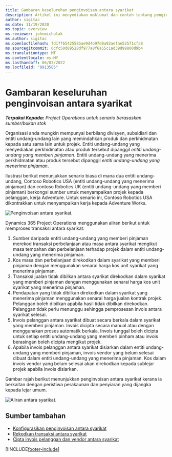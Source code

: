 ```yaml
---
title: Gambaran keseluruhan penginvoisan antara syarikat
description: Artikel ini menyediakan maklumat dan contoh tentang penginvoisan antara syarikat untuk projek.
author: sigitac
ms.date: 11/19/2020
ms.topic: overview
ms.reviewer: johnmichalak
ms.author: sigitac
ms.openlocfilehash: fd17f6542558bae9d4b97d0a92aefae52571cfa8
ms.sourcegitcommit: 6cfc50d89528df977a8f6a55c1ad39d99800d9b4
ms.translationtype: MT
ms.contentlocale: ms-MY
ms.lasthandoff: 06/03/2022
ms.locfileid: "8913585"
---
```

# <a name="intercompany-invoicing-overview"></a>Gambaran keseluruhan penginvoisan antara syarikat

_**Terpakai Kepada:** Project Operations untuk senario berasaskan sumber/bukan stok_

Organisasi anda mungkin mempunyai berbilang divisyen, subsidiari dan entiti undang-undang lain yang memindahkan produk dan perkhidmatan kepada satu sama lain untuk projek. Entiti undang-undang yang menyediakan perkhidmatan atau produk tersebut dipanggil *entiti undang-undang yang memberi pinjaman*. Entiti undang-undang yang menerima perkhidmatan atau produk tersebut dipanggil *entiti undang-undang yang menerima pinjaman*.

Ilustrasi berikut menunjukkan senario biasa di mana dua entiti undang-undang, Contoso Robotics USA (entiti undang-undang yang menerima pinjaman) dan contoso Robotics UK (entiti undang-undang yang memberi pinjaman) berkongsi sumber untuk menyampaikan projek kepada pelanggan, kerja Adventure. Untuk senario ini, Contoso Robotics USA dikontrakkan untuk menyampaikan kerja kepada Adventure Works.

![Penginvoisan antara syarikat.](./media/IntercompanyScenario.png) 

Dynamics 365 Project Operations menggunakan aliran berikut untuk memproses transaksi antara syarikat:

1. Sumber daripada entiti undang-undang yang memberi pinjaman merekod transaksi perbelanjaan atau masa antara syarikat mengikut masa tempahan dan perbelanjaan terhadap projek dalam entiti undang-undang yang menerima pinjaman.
2. Kos masa dan perbelanjaan direkodkan dalam syarikat yang memberi pinjaman dengan menggunakan senarai harga kos unit syarikat yang menerima pinjaman.
3. Transaksi jualan tidak dibilkan antara syarikat direkodkan dalam syarikat yang memberi pinjaman dengan menggunakan senarai harga kos unit syarikat yang menerima pinjaman.
4. Pendapatan yang tidak dibilkan direkodkan dalam syarikat yang menerima pinjaman menggunakan senarai harga jualan kontrak projek. Pelanggan boleh dibilkan apabila hasil tidak dibilkan direkodkan. Pelanggan tidak perlu menunggu sehingga pemprosesan invois antara syarikat selesai.
5. Invois pelanggan antara syarikat dibuat secara berkala dalam syarikat yang memberi pinjaman. Invois dicipta secara manual atau dengan menggunakan proses automatik berkala. Invois tunggal boleh dicipta untuk setiap entiti undang-undang yang memberi pinham atau invois berasingan boleh dicipta mengikut projek.
6. Apabila invois pelanggan antara syarikat disiarkan dalam entiti undang-undang yang memberi pinjaman, invois vendor yang belum selesai dibuat dalam entiti undang-undang yang menerima pinjaman. Kos dalam invois vendor yang belum selesai akan direkodkan kepada sublejar projek apabila invois disiarkan.

Gambar rajah berikut menunjukkan penginvoisan antara syarikat kerana ia berkaitan dengan peristiwa perakaunan dan penyiaran yang dijangka kepada lejar umum.

![Aliran antara syarikat.](./media/IntercompanyFlow.png)

## <a name="additional-resources"></a>Sumber tambahan

- [Konfigurasikan penginvoisan antara syarikat](configure-intercompany-invoicing.md)
- [Rekodkan transaksi antara syarikat](create-intercompany-transactions.md)
- [Cipta invois pelanggan dan vendor antara syarikat](create-intercompany-customer-vendor-invoices.md)


[!INCLUDE[footer-include](../includes/footer-banner.md)]